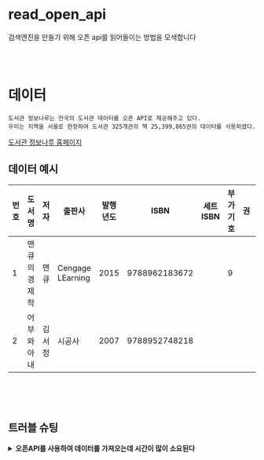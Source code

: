 # read_open_api
검색엔진을 만들기 위해 오픈 api를 읽어들이는 방법을 모색합니다

<br>
<br>

# 데이터
```
도서관 정보나루는 전국의 도서관 데이터를 오픈 API로 제공해주고 있다.
우리는 지역을 서울로 한정하여 도서관 325개관의 책 25,399,865권의 데이터를 사용하였다.
```
[도서관 정보나루 홈페이지](https://www.data4library.kr/)
<br>

## 데이터 예시
|번호|도서명|저자|출판사|발행년도|ISBN|세트 ISBN|부가기호|권|주제분류번호|도서권수|대출건수|등록일자|
|------|---|---|------|---|---|------|---|---|------|---|---|------|
|1|맨큐의경제학|맨큐|Cengage LEarning|2015|9788962183672||9||320|1|1|2022-08-11|
|2|어부와 아내|김서정|시공사|2007|9788952748218||||388.1|1|1|2022-07-18|


<br>
<br>
<br>

## 트러블 슈팅
<details>
    <summary>
        <b>오픈API를 사용하여 데이터를 가져오는데 시간이 많이 소요된다</b>
    </summary>
<br>
  &nbsp;&nbsp;&nbsp;&nbsp; <b>원인:</b> 오픈 API를 사용하여 데이터를 가져와 저장할려고 했지만 1000건의 데이터당 10초 60,000건의 데이터에는 1시간이 소유되었다. 
  <br>
  &nbsp;&nbsp;&nbsp;&nbsp; <b>해결방안:</b> 오픈 API 대신 도서관 325개관의 csv파일을 전부 다운받아 DB에 저장하였다.

</details>
